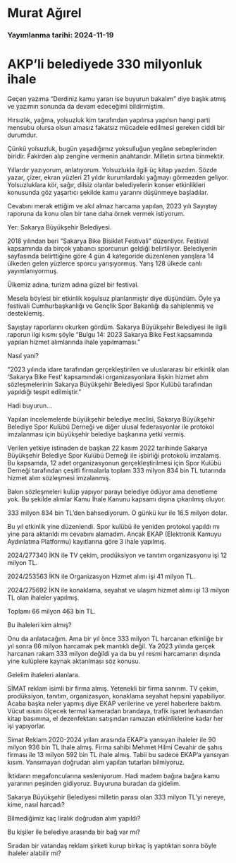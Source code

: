 # Murat Ağırel

### Yayımlanma tarihi: 2024-11-19

# AKP’li belediyede 330 milyonluk ihale

Geçen yazıma “Derdiniz kamu yararı ise buyurun bakalım” diye başlık atmış ve yazımın sonunda da devam edeceğimi bildirmiştim.

Hırsızlık, yağma, yolsuzluk kim tarafından yapılırsa yapılsın hangi parti mensubu olursa olsun amasız fakatsız mücadele edilmesi gereken ciddi bir durumdur.

Çünkü yolsuzluk, bugün yaşadığımız yoksulluğun yegâne sebeplerinden biridir. Fakirden alıp zengine vermenin anahtarıdır. Milletin sırtına binmektir.

Yıllardır yazıyorum, anlatıyorum. Yolsuzlukla ilgili üç kitap yazdım. Sözde yazar, çizer, ekran yüzleri 21 yıldır kurumlardaki yağmayı görmezden geliyor. Yolsuzluklara kör, sağır, dilsiz olanlar belediyelerin konser etkinlikleri konusunda göz yaşartıcı şekilde kamu yararını düşünmeye başladılar.

Cevabını merak ettiğim ve akıl almaz harcama yapılan, 2023 yılı Sayıştay raporuna da konu olan bir tane daha örnek vermek istiyorum.

Yer: Sakarya Büyükşehir Belediyesi.

2018 yılından beri “Sakarya Bike Bisiklet Festivali” düzenliyor. Festival kapsamında da birçok yabancı sporcunun geldiği belirtiliyor. Belediyenin sayfasında belirttiğine göre 4 gün 4 kategoride düzenlenen yarışlara 14 ülkeden gelen yüzlerce sporcu yarışıyormuş. Yarış 128 ülkede canlı yayımlanıyormuş.

Ülkemiz adına, turizm adına güzel bir festival.

Mesela böylesi bir etkinlik koşulsuz planlanmıştır diye düşündüm. Öyle ya festivali Cumhurbaşkanlığı ve Gençlik Spor Bakanlığı da sahiplenmiş ve desteklemiş.

Sayıştay raporlarını okurken gördüm. Sakarya Büyükşehir Belediyesi ile ilgili raporun ilgi kısmı şöyle “Bulgu 14: 2023 Sakarya Bike Fest kapsamında yapılan hizmet alımlarında ihale yapılmaması.”

Nasıl yani?

“2023 yılında idare tarafından gerçekleştirilen ve uluslararası bir etkinlik olan ‘Sakarya Bike Fest’ kapsamındaki organizasyonlara ilişkin hizmet alım sözleşmelerinin Sakarya Büyükşehir Belediyesi Spor Kulübü tarafından yapıldığı tespit edilmiştir.”

Hadi buyurun...

Yapılan incelemelerde büyükşehir belediye meclisi, Sakarya Büyükşehir Belediye Spor Kulübü Derneği ve diğer ulusal federasyonlar ile protokol imzalanması için büyükşehir belediye başkanına yetki vermiş.

Verilen yetkiye istinaden de başkan 22 kasım 2022 tarihinde Sakarya Büyükşehir Belediye Spor Kulübü Derneği ile işbirliği protokolü imzalamış. Bu kapsamda, 12 adet organizasyonun gerçekleştirilmesi için Spor Kulübü Derneği tarafından çeşitli firmalarla toplam 333 milyon 834 bin TL tutarında hizmet alım sözleşmesi imzalanmış.

Bakın sözleşmeleri kulüp yapıyor parayı belediye ödüyor ama denetleme yok. Bu şekilde alımlar Kamu İhale Kanunu kapsamı dışına çıkarılmış oluyor.

333 milyon 834 bin TL’den bahsediyorum. O günkü kur ile 16.5 milyon dolar.

Bu yıl etkinlik yine düzenlendi. Spor kulübü ile yeniden protokol yapıldı mı yine para aktarıldı mı cevabını alamadım. Ancak EKAP (Elektronik Kamuyu Aydınlatma Platformu) kayıtlarına göre 3 ihale yapılmış.

2024/277340 İKN ile TV çekim, prodüksiyon ve tanıtım organizasyonu işi 12 milyon TL.

2024/253563 İKN ile Organizasyon Hizmet alımı işi 41 milyon TL.

2024/275692 İKN ile konaklama, seyahat ve ulaşım hizmet alımı işi 13 milyon TL olan ihaleler yapılmış.

Toplamı 66 milyon 463 bin TL.

Bu ihaleleri kim almış?

Onu da anlatacağım. Ama bir yıl önce 333 milyon TL harcanan etkinliğe bir yıl sonra 66 milyon harcamak pek mantıklı değil. Ya 2023 yılında gerçek harcanan rakam 333 milyon değildi ya da bu yıl resmi harcamanın dışında yine kulüplere kaynak aktarılması söz konusu.

Gelelim ihaleleri alanlara.

SİMAT reklam isimli bir firma almış. Yetenekli bir firma sanırım. TV çekim, prodüksiyon, tanıtım, organizasyon, konaklama seyahat hepsini yapabiliyor. Acaba başka neler yapmış diye EKAP verilerine ve yerel haberlere baktım. Vücut ısısını ölçecek termal kameradan brandaya, trafik işaret levhasından kitap basımına, el dezenfektanı satışından ramazan etkinliklerine kadar her işi yapıyorlar.

Simat Reklam 2020-2024 yılları arasında EKAP’a yansıyan ihaleler ile 90 milyon 936 bin TL ihale almış. Firma sahibi Mehmet Hilmi Cevahir de şahıs firması ile 13 milyon 592 bin TL ihale almış. Tabii bu sadece EKAP’a yansıyan kısım. Yansımayan doğrudan alım yapılan tutarları bilmiyoruz.

İktidarın megafoncularına sesleniyorum. Hadi madem bağıra bağıra kamu yararının peşinden gidiyoruz. Buyuruna buradan da gidelim.

Sakarya Büyükşehir Belediyesi milletin parası olan 333 milyon TL’yi nereye, kime, nasıl harcadı?

Bilmediğimiz kaç liralık doğrudan alım yapıldı?

Bu kişiler ile belediye arasında bir bağ var mı?

Sıradan bir vatandaş reklam şirketi kurup birkaç iş yaptıktan sonra böyle ihaleler alabilir mi?

